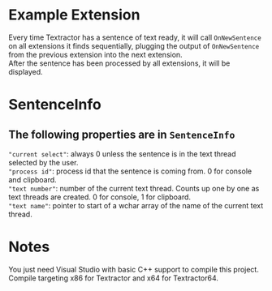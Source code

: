 # Example Extension

Every time Textractor has a sentence of text ready,
it will call ```OnNewSentence``` on all extensions it finds sequentially,
plugging the output of ```OnNewSentence``` from the previous extension into the next extension.<br>
After the sentence has been processed by all extensions, it will be displayed.

# SentenceInfo

## The following properties are in ```SentenceInfo```
```"current select"```: always 0 unless the sentence is in the text thread selected by the user.<br>
```"process id"```: process id that the sentence is coming from. 0 for console and clipboard.<br>
```"text number"```: number of the current text thread. Counts up one by one as text threads are created. 0 for console, 1 for clipboard.<br>
```"text name"```: pointer to start of a wchar array of the name of the current text thread.<br>

# Notes

You just need Visual Studio with basic C++ support to compile this project.<br>
Compile targeting x86 for Textractor and x64 for Textractor64.

